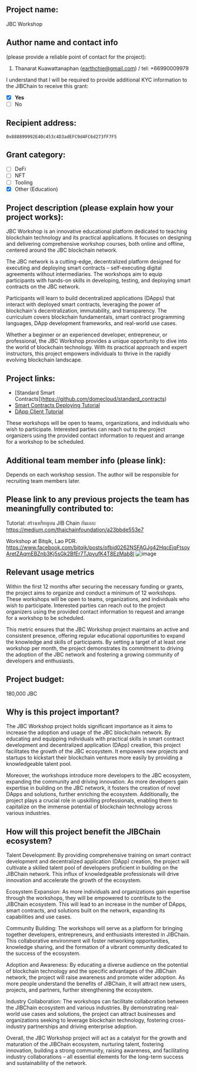 ## Project name:
JBC Workshop

## Author name and contact info 
(please provide a reliable point of contact for the project):
1. Thanarat Kuawattanaphan (earthchie@gmail.com) / tel: +66990009979

I understand that I will be required to provide additional KYC information to the JIBChain  to receive this grant: 
- [x] **Yes**
- [ ] No

## Recipient address:
`0x888899992E40c453c4D3adEFC9d4FC6d273fF7F5`

## Grant category: 
- [ ] DeFi
- [ ] NFT
- [ ] Tooling
- [x] Other (Education)

## Project description (please explain how your project works):
JBC Workshop is an innovative educational platform dedicated to teaching blockchain technology and its practical applications. It focuses on designing and delivering comprehensive workshop courses, both online and offline, centered around the JBC blockchain network.

The JBC network is a cutting-edge, decentralized platform designed for executing and deploying smart contracts – self-executing digital agreements without intermediaries. The workshops aim to equip participants with hands-on skills in developing, testing, and deploying smart contracts on the JBC network.

Participants will learn to build decentralized applications (DApps) that interact with deployed smart contracts, leveraging the power of blockchain's decentralization, immutability, and transparency. The curriculum covers blockchain fundamentals, smart contract programming languages, DApp development frameworks, and real-world use cases.

Whether a beginner or an experienced developer, entrepreneur, or professional, the JBC Workshop provides a unique opportunity to dive into the world of blockchain technology. With its practical approach and expert instructors, this project empowers individuals to thrive in the rapidly evolving blockchain landscape.

## Project links:
- [Standard Smart Contracts])https://github.com/domecloud/standard_contracts)
- [Smart Contracts Deploying Tutorial](https://docs.google.com/document/d/1JvZiPRcybg5PEAoE0r9YPI31MWcuXyPSHOcZFeKxgR0/edit?usp=drivesdk)
- [DApp Client Tutorial](github.com/earthchie/DApp-Client-Tutorial)

These workshops will be open to teams, organizations, and individuals who wish to participate. Interested parties can reach out to the project organizers using the provided contact information to request and arrange for a workshop to be scheduled.

## Additional team member info (please link):
Depends on each workshop session. The author will be responsible for recruiting team members later.

## Please link to any previous projects the team has meaningfully contributed to:

Tutorial: สร้างเหรียญบน JIB Chain กันเถอะ
https://medium.com/thaichainfoundation/a23bbde553e7

Workshop at Bitqik, Lao PDR.
https://www.facebook.com/bitqik/posts/pfbid0262NSFAGJg42HqcEjqFtsoyAretZAqmEBZnb3Kj5sGk2BfEr7TJpyufK4T8EzMab8l
![image](https://github.com/earthchie/Grant-Proposal/assets/7013039/5113cafb-daba-4172-a849-db0bfc4156a6)

## Relevant usage metrics 
Within the first 12 months after securing the necessary funding or grants, the project aims to organize and conduct a minimum of 12 workshops. These workshops will be open to teams, organizations, and individuals who wish to participate. Interested parties can reach out to the project organizers using the provided contact information to request and arrange for a workshop to be scheduled.

This metric ensures that the JBC Workshop project maintains an active and consistent presence, offering regular educational opportunities to expand the knowledge and skills of participants. By setting a target of at least one workshop per month, the project demonstrates its commitment to driving the adoption of the JBC network and fostering a growing community of developers and enthusiasts.

## Project budget:
180,000 JBC

## Why is this project important?
The JBC Workshop project holds significant importance as it aims to increase the adoption and usage of the JBC blockchain network. By educating and equipping individuals with practical skills in smart contract development and decentralized application (DApp) creation, this project facilitates the growth of the JBC ecosystem. It empowers new projects and startups to kickstart their blockchain ventures more easily by providing a knowledgeable talent pool.

Moreover, the workshops introduce more developers to the JBC ecosystem, expanding the community and driving innovation. As more developers gain expertise in building on the JBC network, it fosters the creation of novel DApps and solutions, further enriching the ecosystem. Additionally, the project plays a crucial role in upskilling professionals, enabling them to capitalize on the immense potential of blockchain technology across various industries.

## How will this project benefit the JIBChain ecosystem?

Talent Development: 
By providing comprehensive training on smart contract development and decentralized application (DApp) creation, the project will cultivate a skilled talent pool of developers proficient in building on the JIBChain network. This influx of knowledgeable professionals will drive innovation and accelerate the growth of the ecosystem.

Ecosystem Expansion: 
As more individuals and organizations gain expertise through the workshops, they will be empowered to contribute to the JIBChain ecosystem. This will lead to an increase in the number of DApps, smart contracts, and solutions built on the network, expanding its capabilities and use cases.

Community Building: 
The workshops will serve as a platform for bringing together developers, entrepreneurs, and enthusiasts interested in JIBChain. This collaborative environment will foster networking opportunities, knowledge sharing, and the formation of a vibrant community dedicated to the success of the ecosystem.

Adoption and Awareness: 
By educating a diverse audience on the potential of blockchain technology and the specific advantages of the JIBChain network, the project will raise awareness and promote wider adoption. As more people understand the benefits of JIBChain, it will attract new users, projects, and partners, further strengthening the ecosystem.

Industry Collaboration: 
The workshops can facilitate collaboration between the JIBChain ecosystem and various industries. By demonstrating real-world use cases and solutions, the project can attract businesses and organizations seeking to leverage blockchain technology, fostering cross-industry partnerships and driving enterprise adoption.

Overall, the JBC Workshop project will act as a catalyst for the growth and maturation of the JIBChain ecosystem, nurturing talent, fostering innovation, building a strong community, raising awareness, and facilitating industry collaborations – all essential elements for the long-term success and sustainability of the network.
